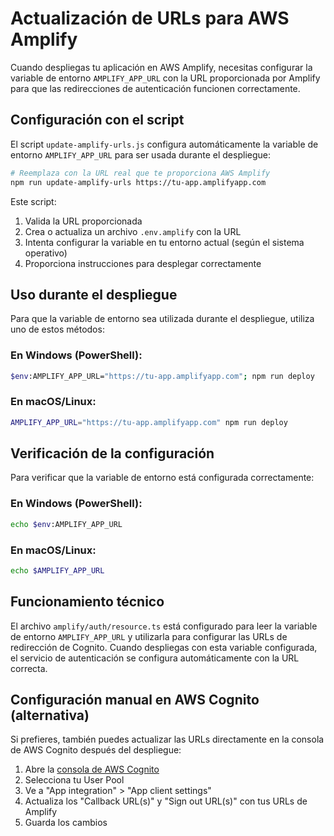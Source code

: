 # Actualización de URLs para AWS Amplify

Cuando despliegas tu aplicación en AWS Amplify, necesitas configurar la variable de entorno `AMPLIFY_APP_URL` con la URL proporcionada por Amplify para que las redirecciones de autenticación funcionen correctamente.

## Configuración con el script

El script `update-amplify-urls.js` configura automáticamente la variable de entorno `AMPLIFY_APP_URL` para ser usada durante el despliegue:

```bash
# Reemplaza con la URL real que te proporciona AWS Amplify
npm run update-amplify-urls https://tu-app.amplifyapp.com
```

Este script:
1. Valida la URL proporcionada
2. Crea o actualiza un archivo `.env.amplify` con la URL
3. Intenta configurar la variable en tu entorno actual (según el sistema operativo)
4. Proporciona instrucciones para desplegar correctamente

## Uso durante el despliegue

Para que la variable de entorno sea utilizada durante el despliegue, utiliza uno de estos métodos:

### En Windows (PowerShell):

```bash
$env:AMPLIFY_APP_URL="https://tu-app.amplifyapp.com"; npm run deploy
```

### En macOS/Linux:

```bash
AMPLIFY_APP_URL="https://tu-app.amplifyapp.com" npm run deploy
```

## Verificación de la configuración

Para verificar que la variable de entorno está configurada correctamente:

### En Windows (PowerShell):

```bash
echo $env:AMPLIFY_APP_URL
```

### En macOS/Linux:

```bash
echo $AMPLIFY_APP_URL
```

## Funcionamiento técnico

El archivo `amplify/auth/resource.ts` está configurado para leer la variable de entorno `AMPLIFY_APP_URL` y utilizarla para configurar las URLs de redirección de Cognito. Cuando despliegas con esta variable configurada, el servicio de autenticación se configura automáticamente con la URL correcta.

## Configuración manual en AWS Cognito (alternativa)

Si prefieres, también puedes actualizar las URLs directamente en la consola de AWS Cognito después del despliegue:

1. Abre la [consola de AWS Cognito](https://console.aws.amazon.com/cognito/home)
2. Selecciona tu User Pool
3. Ve a "App integration" > "App client settings"
4. Actualiza los "Callback URL(s)" y "Sign out URL(s)" con tus URLs de Amplify
5. Guarda los cambios

